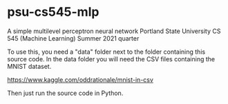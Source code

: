 # psu-cs545-mlp

A simple multilevel perceptron neural network
Portland State University CS 545 (Machine Learning)
Summer 2021 quarter

To use this, you need a "data" folder next to the folder containing this source code.
In the data folder you will need the CSV files containing the MNIST dataset.

https://www.kaggle.com/oddrationale/mnist-in-csv

Then just run the source code in Python.
